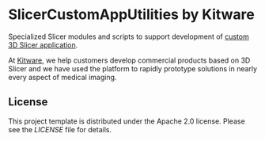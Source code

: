 # SlicerCustomAppUtilities by Kitware

Specialized Slicer modules and scripts to support development of [custom 3D Slicer application](https://github.com/KitwareMedical/SlicerCustomAppTemplate).

At [Kitware](https://www.kitware.com), we help customers develop commercial products based on 3D Slicer and we have used the platform to rapidly prototype solutions in nearly every aspect of medical imaging.

## License

This project template is distributed under the Apache 2.0 license. Please see
the *LICENSE* file for details.
